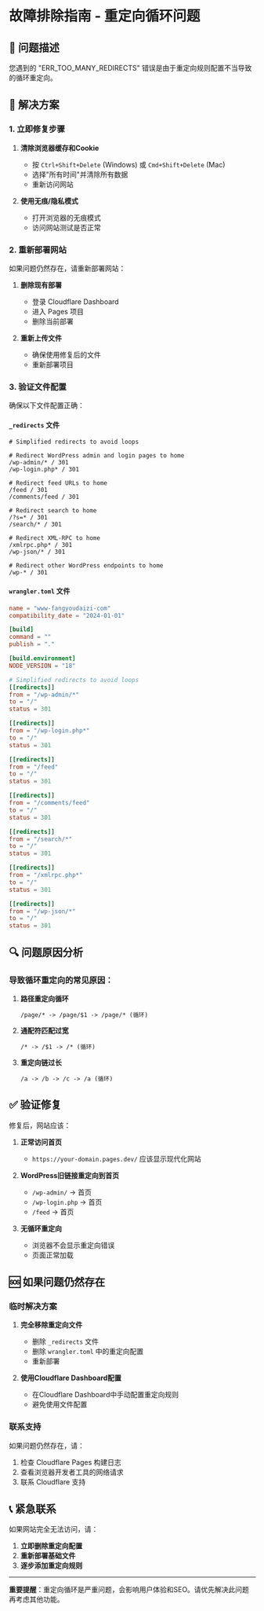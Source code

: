 # 故障排除指南 - 重定向循环问题

## 🚨 问题描述

您遇到的 "ERR_TOO_MANY_REDIRECTS" 错误是由于重定向规则配置不当导致的循环重定向。

## 🔧 解决方案

### 1. 立即修复步骤

1. **清除浏览器缓存和Cookie**
   - 按 `Ctrl+Shift+Delete` (Windows) 或 `Cmd+Shift+Delete` (Mac)
   - 选择"所有时间"并清除所有数据
   - 重新访问网站

2. **使用无痕/隐私模式**
   - 打开浏览器的无痕模式
   - 访问网站测试是否正常

### 2. 重新部署网站

如果问题仍然存在，请重新部署网站：

1. **删除现有部署**
   - 登录 Cloudflare Dashboard
   - 进入 Pages 项目
   - 删除当前部署

2. **重新上传文件**
   - 确保使用修复后的文件
   - 重新部署项目

### 3. 验证文件配置

确保以下文件配置正确：

#### `_redirects` 文件
```
# Simplified redirects to avoid loops

# Redirect WordPress admin and login pages to home
/wp-admin/* / 301
/wp-login.php* / 301

# Redirect feed URLs to home
/feed / 301
/comments/feed / 301

# Redirect search to home
/?s=* / 301
/search/* / 301

# Redirect XML-RPC to home
/xmlrpc.php* / 301
/wp-json/* / 301

# Redirect other WordPress endpoints to home
/wp-* / 301
```

#### `wrangler.toml` 文件
```toml
name = "www-fangyoudaizi-com"
compatibility_date = "2024-01-01"

[build]
command = ""
publish = "."

[build.environment]
NODE_VERSION = "18"

# Simplified redirects to avoid loops
[[redirects]]
from = "/wp-admin/*"
to = "/"
status = 301

[[redirects]]
from = "/wp-login.php*"
to = "/"
status = 301

[[redirects]]
from = "/feed"
to = "/"
status = 301

[[redirects]]
from = "/comments/feed"
to = "/"
status = 301

[[redirects]]
from = "/search/*"
to = "/"
status = 301

[[redirects]]
from = "/xmlrpc.php*"
to = "/"
status = 301

[[redirects]]
from = "/wp-json/*"
to = "/"
status = 301
```

## 🔍 问题原因分析

### 导致循环重定向的常见原因：

1. **路径重定向循环**
   ```
   /page/* -> /page/$1 -> /page/* (循环)
   ```

2. **通配符匹配过宽**
   ```
   /* -> /$1 -> /* (循环)
   ```

3. **重定向链过长**
   ```
   /a -> /b -> /c -> /a (循环)
   ```

## ✅ 验证修复

修复后，网站应该：

1. **正常访问首页**
   - `https://your-domain.pages.dev/` 应该显示现代化网站

2. **WordPress旧链接重定向到首页**
   - `/wp-admin/` → 首页
   - `/wp-login.php` → 首页
   - `/feed` → 首页

3. **无循环重定向**
   - 浏览器不会显示重定向错误
   - 页面正常加载

## 🆘 如果问题仍然存在

### 临时解决方案

1. **完全移除重定向文件**
   - 删除 `_redirects` 文件
   - 删除 `wrangler.toml` 中的重定向配置
   - 重新部署

2. **使用Cloudflare Dashboard配置**
   - 在Cloudflare Dashboard中手动配置重定向规则
   - 避免使用文件配置

### 联系支持

如果问题仍然存在，请：

1. 检查 Cloudflare Pages 构建日志
2. 查看浏览器开发者工具的网络请求
3. 联系 Cloudflare 支持

## 📞 紧急联系

如果网站完全无法访问，请：

1. **立即删除重定向配置**
2. **重新部署基础文件**
3. **逐步添加重定向规则**

---

**重要提醒**：重定向循环是严重问题，会影响用户体验和SEO。请优先解决此问题再考虑其他功能。
